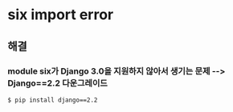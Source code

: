 # six import error

## 해결

### module six가 Django 3.0을 지원하지 않아서 생기는 문제 --> Django==2.2 다운그레이드 

    $ pip install django==2.2

